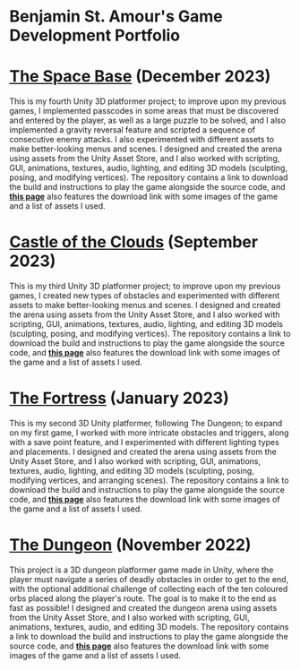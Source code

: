 Benjamin St. Amour's Game Development Portfolio
===============================================

[The Space Base](https://github.com/benstamour/spacebase) (December 2023)
=========================================================================

This is my fourth Unity 3D platformer project; to improve upon my previous games, I implemented passcodes in some areas that must be discovered and entered by the player, as well as a large puzzle to be solved, and I also implemented a gravity reversal feature and scripted a sequence of consecutive enemy attacks. I also experimented with different assets to make better-looking menus and scenes. I designed and created the arena using assets from the Unity Asset Store, and I also worked with scripting, GUI, animations, textures, audio, lighting, and editing 3D models (sculpting, posing, and modifying vertices). The repository contains a link to download the build and instructions to play the game alongside the source code, and **[this page](https://bensta.epizy.com/spacebase/)** also features the download link with some images of the game and a list of assets I used.

[Castle of the Clouds](https://github.com/benstamour/castle-of-the-clouds) (September 2023)
===========================================================================================

This is my third Unity 3D platformer project; to improve upon my previous games, I created new types of obstacles and experimented with different assets to make better-looking menus and scenes. I designed and created the arena using assets from the Unity Asset Store, and I also worked with scripting, GUI, animations, textures, audio, lighting, and editing 3D models (sculpting, posing, and modifying vertices). The repository contains a link to download the build and instructions to play the game alongside the source code, and **[this page](https://bensta.epizy.com/castle/)** also features the download link with some images of the game and a list of assets I used.

[The Fortress](https://github.com/benstamour/the-fortress) (January 2023)
=========================================================================

This is my second 3D Unity platformer, following The Dungeon; to expand on my first game, I worked with more intricate obstacles and triggers, along with a save point feature, and I experimented with different lighting types and placements. I designed and created the arena using assets from the Unity Asset Store, and I also worked with scripting, GUI, animations, textures, audio, lighting, and editing 3D models (sculpting, posing, modifying vertices, and arranging scenes). The repository contains a link to download the build and instructions to play the game alongside the source code, and **[this page](https://bensta.epizy.com/fortress/)** also features the download link with some images of the game and a list of assets I used.

[The Dungeon](https://github.com/benstamour/dungeon-game) (November 2022)
=========================================================================

This project is a 3D dungeon platformer game made in Unity, where the player must navigate a series of deadly obstacles in order to get to the end, with the optional additional challenge of collecting each of the ten coloured orbs placed along the player's route. The goal is to make it to the end as fast as possible! I designed and created the dungeon arena using assets from the Unity Asset Store, and I also worked with scripting, GUI, animations, textures, audio, and editing 3D models. The repository contains a link to download the build and instructions to play the game alongside the source code, and **[this page](https://bensta.epizy.com/dungeon/)** also features the download link with some images of the game and a list of assets I used.
